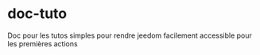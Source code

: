 # doc-tuto

Doc pour les tutos simples pour rendre jeedom facilement accessible pour les premières actions
